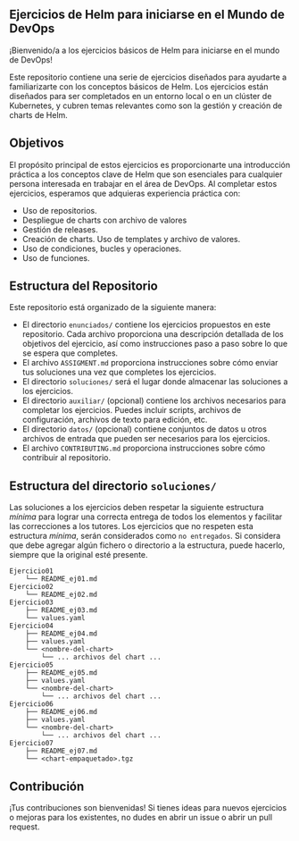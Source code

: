 ## Ejercicios de Helm para iniciarse en el Mundo de DevOps

¡Bienvenido/a a los ejercicios básicos de Helm para iniciarse en el mundo de DevOps!

Este repositorio contiene una serie de ejercicios diseñados para ayudarte a familiarizarte con los conceptos básicos de Helm. 
Los ejercicios están diseñados para ser completados en un entorno local o en un clúster de Kubernetes, y cubren temas relevantes como son la gestión y creación de charts de Helm.

## Objetivos

El propósito principal de estos ejercicios es proporcionarte una introducción práctica a los conceptos clave de Helm que son esenciales para cualquier persona interesada en trabajar en el área de DevOps. Al completar estos ejercicios, esperamos que adquieras experiencia práctica con:

- Uso de repositorios.
- Despliegue de charts con archivo de valores
- Gestión de releases.
- Creación de charts. Uso de templates y archivo de valores.
- Uso de condiciones, bucles y operaciones.
- Uso de funciones.

## Estructura del Repositorio

Este repositorio está organizado de la siguiente manera:


- El directorio `enunciados/` contiene los ejercicios propuestos en este repositorio. Cada archivo proporciona una descripción detallada de los objetivos del ejercicio, así como instrucciones paso a paso sobre lo que se espera que completes.
- El archivo `ASSIGMENT.md` proporciona instrucciones sobre cómo enviar tus soluciones una vez que completes los ejercicios.
- El directorio `soluciones/` será el lugar donde almacenar las soluciones a los ejercicios.
- El directorio `auxiliar/` (opcional) contiene los archivos necesarios para completar los ejercicios. Puedes incluir scripts, archivos de configuración, archivos de texto para edición, etc.
- El directorio `datos/` (opcional) contiene conjuntos de datos u otros archivos de entrada que pueden ser necesarios para los ejercicios.
- El archivo `CONTRIBUTING.md` proporciona instrucciones sobre cómo contribuir al repositorio.

## Estructura del directorio `soluciones/`
Las soluciones a los ejercicios deben respetar la siguiente estructura *mínima* para lograr una correcta entrega de todos los elementos y facilitar las correcciones a los tutores. Los ejercicios que no respeten esta estructura *mínima*, serán considerados como `no entregados`. Si considera que debe agregar algún fichero o directorio a la estructura, puede hacerlo, siempre que la original esté presente.
```
Ejercicio01
    └── README_ej01.md
Ejercicio02
    └── README_ej02.md
Ejercicio03
    ├── README_ej03.md
    └── values.yaml
Ejercicio04
    ├── README_ej04.md
    ├── values.yaml
    └── <nombre-del-chart>
        └── ... archivos del chart ...
Ejercicio05
    ├── README_ej05.md
    ├── values.yaml
    └── <nombre-del-chart>
        └── ... archivos del chart ...
Ejercicio06
    ├── README_ej06.md
    ├── values.yaml
    └── <nombre-del-chart>
        └── ... archivos del chart ...
Ejercicio07
    ├── README_ej07.md
    └── <chart-empaquetado>.tgz
```

## Contribución

¡Tus contribuciones son bienvenidas! Si tienes ideas para nuevos ejercicios o mejoras para los existentes, no dudes en abrir un issue o abrir un pull request.
